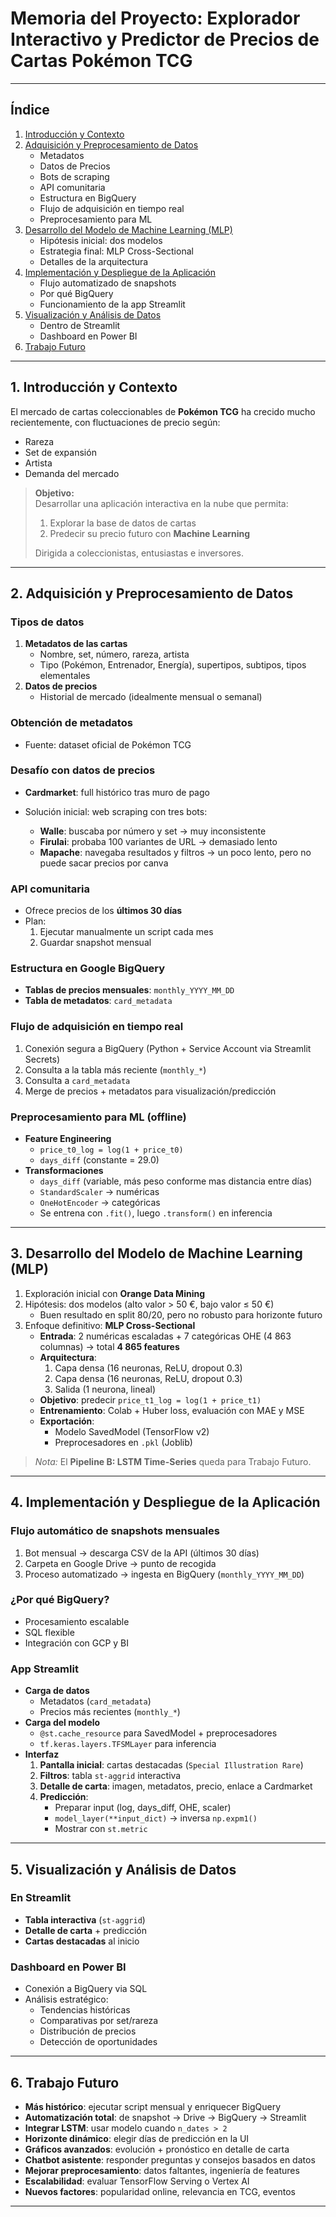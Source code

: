 # Memoria del Proyecto: Explorador Interactivo y Predictor de Precios de Cartas Pokémon TCG

---

## Índice

1. [Introducción y Contexto](#1-introducción-y-contexto)  
2. [Adquisición y Preprocesamiento de Datos](#2-adquisición-y-preprocesamiento-de-datos)  
   - Metadatos  
   - Datos de Precios  
   - Bots de scraping  
   - API comunitaria  
   - Estructura en BigQuery  
   - Flujo de adquisición en tiempo real  
   - Preprocesamiento para ML  
3. [Desarrollo del Modelo de Machine Learning (MLP)](#3-desarrollo-del-modelo-de-machine-learning-mlp)  
   - Hipótesis inicial: dos modelos  
   - Estrategia final: MLP Cross-Sectional  
   - Detalles de la arquitectura  
4. [Implementación y Despliegue de la Aplicación](#4-implementación-y-despliegue-de-la-aplicación)  
   - Flujo automatizado de snapshots  
   - Por qué BigQuery  
   - Funcionamiento de la app Streamlit  
5. [Visualización y Análisis de Datos](#5-visualización-y-análisis-de-datos)  
   - Dentro de Streamlit  
   - Dashboard en Power BI  
6. [Trabajo Futuro](#6-trabajo-futuro)

---

## 1. Introducción y Contexto

El mercado de cartas coleccionables de **Pokémon TCG** ha crecido mucho recientemente, con fluctuaciones de precio según:

- Rareza  
- Set de expansión  
- Artista  
- Demanda del mercado  

> **Objetivo:**  
> Desarrollar una aplicación interactiva en la nube que permita:
> 1. Explorar la base de datos de cartas  
> 2. Predecir su precio futuro con **Machine Learning**  
>  
> Dirigida a coleccionistas, entusiastas e inversores.

---

## 2. Adquisición y Preprocesamiento de Datos

### Tipos de datos

1. **Metadatos de las cartas**  
   - Nombre, set, número, rareza, artista  
   - Tipo (Pokémon, Entrenador, Energía), supertipos, subtipos, tipos elementales  
2. **Datos de precios**  
   - Historial de mercado (idealmente mensual o semanal)

### Obtención de metadatos

- Fuente: dataset oficial de Pokémon TCG

### Desafío con datos de precios

- **Cardmarket**: full histórico tras muro de pago  
- Solución inicial: web scraping con tres bots:

  - **Walle**: buscaba por número y set → muy inconsistente  
  - **Firulai**: probaba 100 variantes de URL → demasiado lento  
  - **Mapache**: navegaba resultados y filtros → un poco lento, pero no puede sacar precios por canva

### API comunitaria

- Ofrece precios de los **últimos 30 días**  
- Plan:  
  1. Ejecutar manualmente un script cada mes  
  2. Guardar snapshot mensual  

### Estructura en Google BigQuery

- **Tablas de precios mensuales**: `monthly_YYYY_MM_DD`  
- **Tabla de metadatos**: `card_metadata`

### Flujo de adquisición en tiempo real

1. Conexión segura a BigQuery (Python + Service Account via Streamlit Secrets)  
2. Consulta a la tabla más reciente (`monthly_*`)  
3. Consulta a `card_metadata`  
4. Merge de precios + metadatos para visualización/predicción

### Preprocesamiento para ML (offline)

- **Feature Engineering**  
  - `price_t0_log = log(1 + price_t0)`  
  - `days_diff` (constante = 29.0)  
- **Transformaciones**
  - `days_diff` (variable, más peso conforme mas distancia entre días) 
  - `StandardScaler` → numéricas  
  - `OneHotEncoder` → categóricas  
  - Se entrena con `.fit()`, luego `.transform()` en inferencia

---

## 3. Desarrollo del Modelo de Machine Learning (MLP)

1. Exploración inicial con **Orange Data Mining**  
2. Hipótesis: dos modelos (alto valor > 50 €, bajo valor ≤ 50 €)  
   - Buen resultado en split 80/20, pero no robusto para horizonte futuro  
3. Enfoque definitivo: **MLP Cross-Sectional**  
   - **Entrada**: 2 numéricas escaladas + 7 categóricas OHE (4 863 columnas) → total **4 865 features**  
   - **Arquitectura**:  
     1. Capa densa (16 neuronas, ReLU, dropout 0.3)  
     2. Capa densa (16 neuronas, ReLU, dropout 0.3)  
     3. Salida (1 neurona, lineal)  
   - **Objetivo**: predecir `price_t1_log = log(1 + price_t1)`  
   - **Entrenamiento**: Colab + Huber loss, evaluación con MAE y MSE  
   - **Exportación**:  
     - Modelo SavedModel (TensorFlow v2)  
     - Preprocesadores en `.pkl` (Joblib)

> _Nota:_ El **Pipeline B: LSTM Time-Series** queda para Trabajo Futuro.

---

## 4. Implementación y Despliegue de la Aplicación

### Flujo automático de snapshots mensuales

1. Bot mensual → descarga CSV de la API (últimos 30 días)  
2. Carpeta en Google Drive → punto de recogida  
3. Proceso automatizado → ingesta en BigQuery (`monthly_YYYY_MM_DD`)

### ¿Por qué BigQuery?

- Procesamiento escalable  
- SQL flexible  
- Integración con GCP y BI

### App Streamlit

- **Carga de datos**  
  - Metadatos (`card_metadata`)  
  - Precios más recientes (`monthly_*`)  
- **Carga del modelo**  
  - `@st.cache_resource` para SavedModel + preprocesadores  
  - `tf.keras.layers.TFSMLayer` para inferencia  
- **Interfaz**  
  1. **Pantalla inicial**: cartas destacadas (`Special Illustration Rare`)  
  2. **Filtros**: tabla `st-aggrid` interactiva  
  3. **Detalle de carta**: imagen, metadatos, precio, enlace a Cardmarket  
  4. **Predicción**:  
     - Preparar input (log, days_diff, OHE, scaler)  
     - `model_layer(**input_dict)` → inversa `np.expm1()`  
     - Mostrar con `st.metric`

---

## 5. Visualización y Análisis de Datos

### En Streamlit

- **Tabla interactiva** (`st-aggrid`)  
- **Detalle de carta** + predicción  
- **Cartas destacadas** al inicio

### Dashboard en Power BI

- Conexión a BigQuery via SQL  
- Análisis estratégico:  
  - Tendencias históricas  
  - Comparativas por set/rareza  
  - Distribución de precios  
  - Detección de oportunidades

---

## 6. Trabajo Futuro

- **Más histórico**: ejecutar script mensual y enriquecer BigQuery  
- **Automatización total**: de snapshot → Drive → BigQuery → Streamlit  
- **Integrar LSTM**: usar modelo cuando `n_dates > 2`  
- **Horizonte dinámico**: elegir días de predicción en la UI  
- **Gráficos avanzados**: evolución + pronóstico en detalle de carta  
- **Chatbot asistente**: responder preguntas y consejos basados en datos  
- **Mejorar preprocesamiento**: datos faltantes, ingeniería de features  
- **Escalabilidad**: evaluar TensorFlow Serving o Vertex AI  
- **Nuevos factores**: popularidad online, relevancia en TCG, eventos

---  

